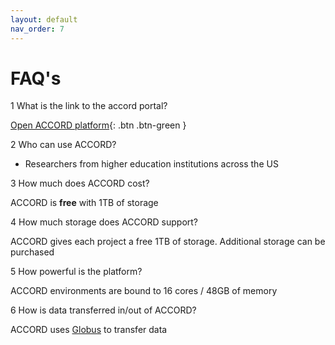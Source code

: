 ```yaml
---
layout: default
nav_order: 7
---
```


# FAQ's

1  What is the link to the accord portal?

[Open ACCORD platform](https://accord.uvarc.io/home){: .btn .btn-green }

2  Who can use ACCORD?

+ Researchers from higher education institutions across the US

3  How much does ACCORD cost?

ACCORD is **free** with 1TB of storage

4  How much storage does ACCORD support?

ACCORD gives each project a free 1TB of storage. Additional storage can be purchased

5  How powerful is the platform?

ACCORD environments are bound to 16 cores / 48GB of memory

6  How is data transferred in/out of ACCORD?

ACCORD uses [Globus](https://www.globus.org/) to transfer data

